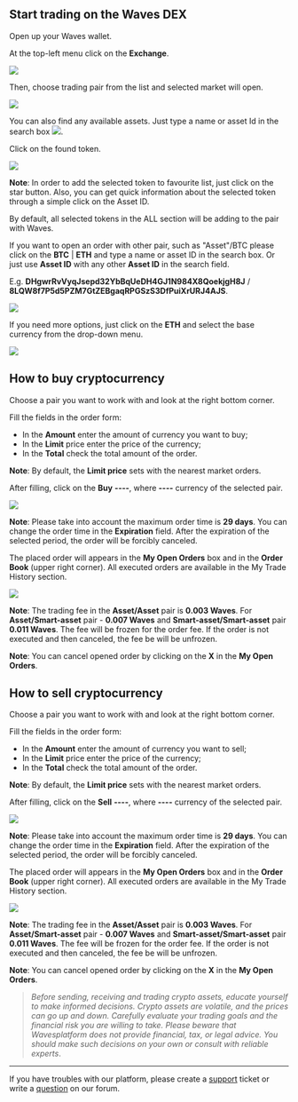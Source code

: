 ## Start trading on the Waves DEX

Open up your Waves wallet.

At the top-left menu click on the **Exchange**.

![](/_assets/dex_01.png)

Then, choose trading pair from the list and selected market will open.

![](/_assets/dex_02.png)

You can also find any available assets. Just type a name or asset Id in the search box ![](/_assets/dex_03.png).

Click on the found token.

![](/_assets/dex_04.png)

**Note**: In order to add the selected token to favourite list, just click on the star button. Also, you can get quick information about the selected token through a simple click on the Asset ID.

By default, all selected tokens in the ALL section will be adding to the pair with Waves.

If you want to open an order with other pair, such as "Asset"/BTC please click on the **BTC** | **ETH** and type a name or asset ID in the search box. Or just use **Asset ID** with any other **Asset ID** in the search field.

E.g. **DHgwrRvVyqJsepd32YbBqUeDH4GJ1N984X8QoekjgH8J** / **8LQW8f7P5d5PZM7GtZEBgaqRPGSzS3DfPuiXrURJ4AJS**.

![](/_assets/dex_05.png)

If you need more options, just click on the **ETH** and select the base currency from the drop-down menu.

![](/_assets/dex_05_1.png)

## How to buy cryptocurrency

Choose a pair you want to work with and look at the right bottom corner.

Fill the fields in the order form:

* In the **Amount** enter the amount of currency you want to buy;
* In the **Limit** price enter the price of the currency;
* In the **Total** check the total amount of the order.

**Note**: By default, the **Limit price** sets with the nearest market orders.

After filling, click on the **Buy** **----**, where **----** currency of the selected pair.

![](/_assets/dex_06.png)

**Note**: Please take into account the maximum order time is **29 days**. You can change the order time in the **Expiration** field.
After the expiration of the selected period, the order will be forcibly canceled.

The placed order will appears in the **My Open Orders** box and in the **Order Book** (upper right corner). All executed orders are available in the My Trade History section.

![](/_assets/dex_06_1.png)

**Note**: The trading fee in the **Asset/Asset** pair is **0.003 Waves**. For **Asset/Smart-asset** pair - **0.007 Waves** and **Smart-asset/Smart-asset** pair **0.011 Waves**.
The fee will be frozen for the order fee. If the order is not executed and then canceled, the fee be will be unfrozen.

**Note**: You can cancel opened order by clicking on the **X** in the **My Open Orders**.

## How to sell cryptocurrency

Choose a pair you want to work with and look at the right bottom corner.

Fill the fields in the order form:

* In the **Amount** enter the amount of currency you want to sell;
* In the **Limit** price enter the price of the currency;
* In the **Total** check the total amount of the order.

**Note**: By default, the **Limit price** sets with the nearest market orders.

After filling, click on the **Sell** **----**, where **----** currency of the selected pair.

![](/_assets/dex_09.png)

**Note**: Please take into account the maximum order time is **29 days**. You can change the order time in the **Expiration** field.
After the expiration of the selected period, the order will be forcibly canceled.

The placed order will appears in the **My Open Orders** box and in the **Order Book** (upper right corner). All executed orders are available in the My Trade History section.

![](/_assets/dex_10.png)

**Note**: The trading fee in the **Asset/Asset** pair is **0.003 Waves**. For **Asset/Smart-asset** pair - **0.007 Waves** and **Smart-asset/Smart-asset** pair **0.011 Waves**.
The fee will be frozen for the order fee. If the order is not executed and then canceled, the fee be will be unfrozen.

**Note**: You can cancel opened order by clicking on the **X** in the **My Open Orders**.

> _Before sending, receiving and trading crypto assets, educate yourself to make informed decisions. Crypto assets are volatile, and the prices can go up and down. Carefully evaluate your trading goals and the financial risk you are willing to take.
> Please beware that Wavesplatform does not provide financial, tax, or legal advice. You should make such decisions on your own or consult with reliable experts_.

___



If you have troubles with our platform, please create a [support](https://support.wavesplatform.com) ticket or write a [question](https://forum.wavesplatform.com) on our forum.
